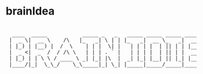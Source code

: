 # brainIdea

<pre>
                                                                                
  ____  _____           _____ _   _   _____ _____ _____ ______          
 |  _ \|  __ \    /\   |_   _| \ | | |_   _|  __ \_   _|  ____|   /\    
 | |_) | |__) |  /  \    | | |  \| |   | | | |  | || | | |__     /  \   
 |  _ &lt;|  _  /  / /\ \   | | | . ` |   | | | |  | || | |  __|   / /\ \  
 | |_) | | \ \ / ____ \ _| |_| |\  |  _| |_| |__| || |_| |____ / ____ \ 
 |____/|_|  \_\_/    \_\_____|_| \_| |_____|_____/_____|______/_/    \_\
                                                                        
                                                                                                                   
  </pre>
